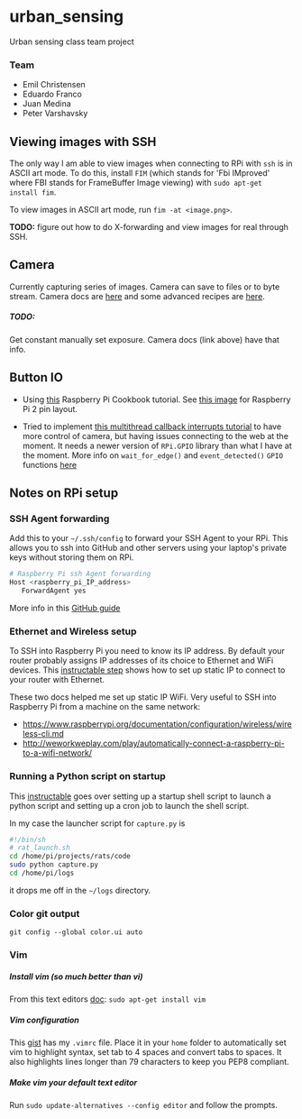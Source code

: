 # urban_sensing
Urban sensing class team project

### Team
- Emil Christensen
- Eduardo Franco
- Juan Medina
- Peter Varshavsky


## Viewing images with SSH

The only way I am able to view images when connecting to RPi with `ssh` is in ASCII art mode. To do this, install `FIM` (which stands for 'Fbi IMproved' where FBI stands for FrameBuffer Image viewing) with `sudo apt-get install fim`.

To view images in ASCII art mode, run `fim -at <image.png>`.

**TODO:** figure out how to do X-forwarding and view images for real through SSH. 

## Camera

Currently capturing series of images. Camera can save to files or to byte stream. Camera docs are [here](http://picamera.readthedocs.org/en/release-1.6/api.html#picamera.PiCamera.capture_continuous) and some advanced recipes are [here](http://picamera.readthedocs.org/en/release-1.6/recipes2.html#rapid-capture-and-streaming).

##### TODO:

Get constant manually set exposure. Camera docs (link above) have that info.

## Button IO

- Using [this](http://razzpisampler.oreilly.com/ch07.html) Raspberry Pi Cookbook tutorial. See [this image](http://www.megaleecher.net/sites/default/files/images/raspberry-pi-rev2-gpio-pinout.jpg) for Raspberry Pi 2 pin layout.

- Tried to implement [this multithread callback interrupts tutorial](http://raspi.tv/2013/how-to-use-interrupts-with-python-on-the-raspberry-pi-and-rpi-gpio-part-3) to have more control of camera, but having issues connecting to the web at the moment. It needs a newer version of `RPi.GPIO` library than what I have at the moment. More info on `wait_for_edge()` and `event_detected()` `GPIO` functions [here](http://sourceforge.net/p/raspberry-gpio-python/wiki/Inputs/)


## Notes on RPi setup

### SSH Agent forwarding
Add this to your `~/.ssh/config` to forward your SSH Agent to your RPi. This allows you to ssh into GitHub and other servers using your laptop's private keys without storing them on RPi.

```bash
# Raspberry Pi ssh Agent forwarding
Host <raspberry_pi_IP_address>
   ForwardAgent yes
```
More info in this [GitHub guide](https://developer.github.com/guides/using-ssh-agent-forwarding/)

### Ethernet and Wireless setup
To SSH into Raspberry Pi you need to know its IP address. By default your router probably assigns IP addresses of its choice to Ethernet and WiFi devices. This [instructable step](http://www.instructables.com/id/Ultimate-Raspberry-Pi-Configuration-Guide/step11/Assigning-a-static-IP/) shows how to set up static IP to connect to your router with Ethernet.

These two docs helped me set up static IP WiFi. Very useful to SSH into Raspberry Pi from a machine on the same network:

- https://www.raspberrypi.org/documentation/configuration/wireless/wireless-cli.md
- http://weworkweplay.com/play/automatically-connect-a-raspberry-pi-to-a-wifi-network/

### Running a Python script on startup
This [instructable](http://www.instructables.com/id/Raspberry-Pi-Launch-Python-script-on-startup/?ALLSTEPS) goes over setting up a startup shell script to launch a python script and setting up a cron job to launch the shell script.

In my case the launcher script for `capture.py` is

```bash
#!/bin/sh
# rat_launch.sh
cd /home/pi/projects/rats/code
sudo python capture.py
cd /home/pi/logs
```

it drops me off in the `~/logs` directory.

### Color git output
`git config --global color.ui auto`

### Vim

##### Install vim (so much better than vi)
From this text editors [doc](https://www.raspberrypi.org/documentation/linux/usage/text-editors.md):
`sudo apt-get install vim`

##### Vim configuration
This [gist](https://gist.github.com/pvarsh/4e8a9c2bb1ef8d361894) has my `.vimrc` file. Place it in your `home` folder to automatically set vim to highlight syntax, set tab to 4 spaces and convert tabs to spaces. It also highlights lines longer than 79 characters to keep you PEP8 compliant.

##### Make vim your default text editor
Run `sudo update-alternatives --config editor` and follow the prompts.
